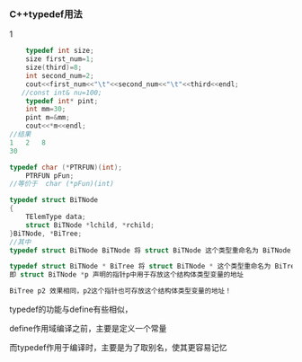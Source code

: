 ### C++typedef用法

1 

```C++
    typedef int size;
    size first_num=1;
    size(third)=8;
    int second_num=2;
    cout<<first_num<<"\t"<<second_num<<"\t"<<third<<endl;
   //const int& nu=100;
    typedef int* pint;
    int mm=30;
    pint m=&mm;
    cout<<*m<<endl;
//结果
1	2	8
30
```



```C++
typedef char (*PTRFUN)(int);
    PTRFUN pFun;
//等价于  char (*pFun)(int)
```



```C++
typedef struct BiTNode
{
	TElemType data;
	struct BiTNode *lchild, *rchild;
}BiTNode, *BiTree;
//其中
typedef struct BiTNode BiTNode 将 struct BiTNode 这个类型重命名为 BiTNode

typedef struct BiTNode * BiTree 将 struct BiTNode * 这个类型重命名为 BiTree
即 struct BiTNode *p 声明的指针p中用于存放这个结构体类型变量的地址

BiTree p2 效果相同，p2这个指针也可存放这个结构体类型变量的地址！
```

typedef的功能与define有些相似，

define作用域编译之前，主要是定义一个常量

而typedef作用于编译时，主要是为了取别名，使其更容易记忆

